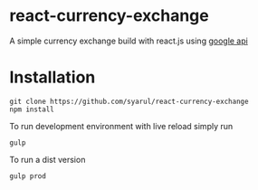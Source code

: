 # react-currency-exchange
A simple currency exchange build with react.js using [google api](https://currency-api.appspot.com)

# Installation

```
git clone https://github.com/syarul/react-currency-exchange
npm install
```
To run development environment with live reload simply run
```
gulp
```
To run a dist version
```
gulp prod
```



